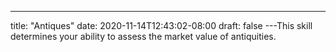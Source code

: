 ---
title: "Antiques"
date: 2020-11-14T12:43:02-08:00
draft: false
---This skill determines your ability to assess the market value of antiquities.
